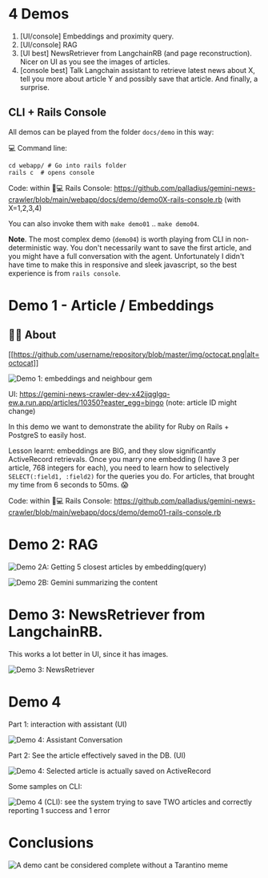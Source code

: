 # 4 Demos

1. [UI/console] Embeddings and proximity query.
2. [UI/console] RAG
3. [UI best] NewsRetriever from LangchainRB (and page reconstruction). Nicer on UI as you see the images of articles.
4. [console best] Talk  Langchain assistant to retrieve latest news about X, tell you more about article Y and possibly save
   that article. And finally, a surprise.

## CLI + Rails Console

All demos can be played from the folder `docs/demo` in this way:

💻 Command line:

```
cd webapp/ # Go into rails folder
rails c  # opens console
```

Code: within 🚊💻 Rails Console:  https://github.com/palladius/gemini-news-crawler/blob/main/webapp/docs/demo/demo0X-rails-console.rb (with X=1,2,3,4)

You can also invoke them with `make demo01` .. `make demo04`.

**Note**. The most complex demo (`demo04`) is worth playing from CLI in non-deterministic way. You don't necessarily want to save the first article, and you might have a full conversation with the agent. Unfortunately I didn't have time to make this in responsive and sleek javascript, so the best experience is from `rails console`.

# Demo 1 - Article / Embeddings

## 🧠🧐 About

[[https://github.com/username/repository/blob/master/img/octocat.png|alt=octocat]]

![Demo 1: embeddings and neighbour gem](https://github.com/palladius/gemini-news-crawler/blob/main/webapp/app/assets/images/demo/demo1.png?raw=true "Demo 1: Embeddings")



UI: https://gemini-news-crawler-dev-x42ijqglgq-ew.a.run.app/articles/10350?easter_egg=bingo (note: article ID might change)

In this demo we want to demonstrate the ability for Ruby on Rails + PostgreS to easily host.

Lesson learnt: embeddings are BIG, and they slow significantly ActiveRecord retrievals.
Once you marry one embedding (I have 3 per article, 768 integers for each), you need to learn how to selectively `SELECT(:field1, :field2)` for the queries you do. For articles, that brought my time from 6 seconds to 50ms. 😱

Code: within 🚊💻 Rails Console:  https://github.com/palladius/gemini-news-crawler/blob/main/webapp/docs/demo/demo01-rails-console.rb

# Demo 2: RAG

![Demo 2A: Getting 5 closest articles by embedding(query)](https://github.com/palladius/gemini-news-crawler/blob/main/webapp/app/assets/images/demo/demo2a.png?raw=true "Demo 2A: Getting 5 closest articles by embedding(query)")

![Demo 2B: Gemini summarizing the content](https://github.com/palladius/gemini-news-crawler/blob/main/webapp/app/assets/images/demo/demo2b.png?raw=true "Demo 2B: Gemini summarizing the content")


# Demo 3: NewsRetriever from LangchainRB.

This works a lot better in UI, since it has images.

![Demo 3: NewsRetriever](https://github.com/palladius/gemini-news-crawler/blob/main/webapp/app/assets/images/demo/demo3.png?raw=true "Demo 3: Get news online")


# Demo 4

Part 1: interaction with assistant (UI)

![Demo 4: Assistant Conversation](https://github.com/palladius/gemini-news-crawler/blob/main/webapp/app/assets/images/demo/demo4a.png?raw=true "Demo 4: Assistant Conversation")

Part 2: See the article effectively saved in the DB. (UI)

![Demo 4: Selected article is actually saved on ActiveRecord](https://github.com/palladius/gemini-news-crawler/blob/main/webapp/app/assets/images/demo/demo4b.png?raw=true "Demo 4: Selected article is actually saved on ActiveRecord")

Some samples on CLI:

![Demo 4 (CLI): see the system trying to save TWO articles and correctly reporting 1 success and 1 error](https://github.com/palladius/gemini-news-crawler/blob/main/webapp/app/assets/images/demo/demo4cli-b.png?raw=true "Demo 4 (CLI): see the system trying to save TWO articles and correctly reporting 1 success and 1 error")



# Conclusions

![A demo cant be considered complete without a Tarantino meme](https://github.com/palladius/gemini-news-crawler/blob/main/webapp/app/assets/images/thats-a-bingo.gif?raw=true "Ooh thats a bingo!")
